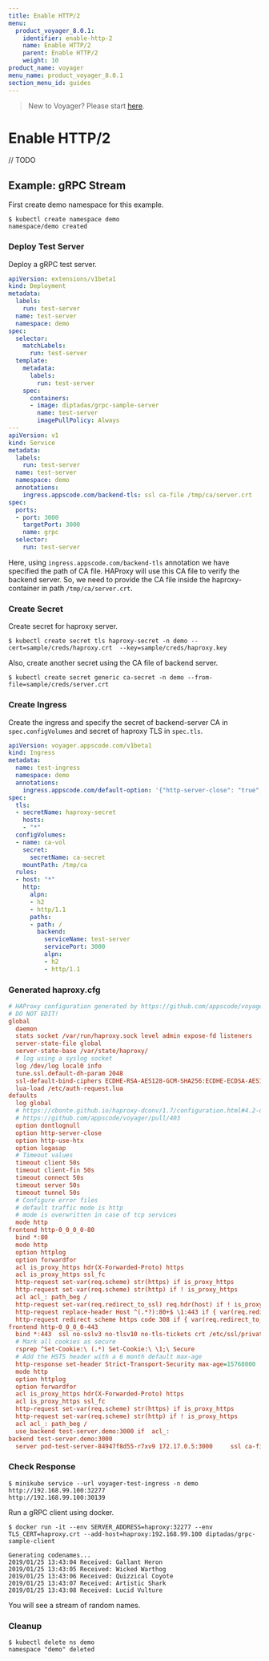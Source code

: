```yaml
---
title: Enable HTTP/2
menu:
  product_voyager_8.0.1:
    identifier: enable-http-2
    name: Enable HTTP/2
    parent: Enable HTTP/2
    weight: 10
product_name: voyager
menu_name: product_voyager_8.0.1
section_menu_id: guides
---
```

> New to Voyager? Please start [here](/docs/concepts/overview.md).

# Enable HTTP/2

// TODO

## Example: gRPC Stream

First create demo namespace for this example.

```
$ kubectl create namespace demo
namespace/demo created
```

### Deploy Test Server

Deploy a gRPC test server.

```yaml
apiVersion: extensions/v1beta1
kind: Deployment
metadata:
  labels:
    run: test-server
  name: test-server
  namespace: demo
spec:
  selector:
    matchLabels:
      run: test-server
  template:
    metadata:
      labels:
        run: test-server
    spec:
      containers:
      - image: diptadas/grpc-sample-server
        name: test-server
        imagePullPolicy: Always
---
apiVersion: v1
kind: Service
metadata:
  labels:
    run: test-server
  name: test-server
  namespace: demo
  annotations:
    ingress.appscode.com/backend-tls: ssl ca-file /tmp/ca/server.crt
spec:
  ports:
  - port: 3000
    targetPort: 3000
    name: grpc
  selector:
    run: test-server
```

Here, using `ingress.appscode.com/backend-tls` annotation we have specified the path of CA file. HAProxy will use this CA file to verify the backend server. So, we need to provide the CA file inside the haproxy-container in path `/tmp/ca/server.crt`. 

### Create Secret

Create secret for haproxy server.

```
$ kubectl create secret tls haproxy-secret -n demo --cert=sample/creds/haproxy.crt  --key=sample/creds/haproxy.key
```

Also, create another secret using the CA file of backend server.

```
$ kubectl create secret generic ca-secret -n demo --from-file=sample/creds/server.crt
```

### Create Ingress

Create the ingress and specify the secret of backend-server CA in `spec.configVolumes` and secret of haproxy TLS in `spec.tls`.

```yaml
apiVersion: voyager.appscode.com/v1beta1
kind: Ingress
metadata:
  name: test-ingress
  namespace: demo
  annotations:
    ingress.appscode.com/default-option: '{"http-server-close": "true", "dontlognull": "true", "http-use-htx": "true", "logasap": "true"}'
spec:
  tls:
  - secretName: haproxy-secret
    hosts:
    - "*"
  configVolumes:
  - name: ca-vol
    secret:
      secretName: ca-secret
    mountPath: /tmp/ca
  rules:
  - host: "*"
    http:
      alpn:
      - h2
      - http/1.1
      paths:
      - path: /
        backend:
          serviceName: test-server
          servicePort: 3000
          alpn:
          - h2
          - http/1.1
```

### Generated haproxy.cfg

```ini
# HAProxy configuration generated by https://github.com/appscode/voyager
# DO NOT EDIT!
global
  daemon
  stats socket /var/run/haproxy.sock level admin expose-fd listeners
  server-state-file global
  server-state-base /var/state/haproxy/
  # log using a syslog socket
  log /dev/log local0 info
  tune.ssl.default-dh-param 2048
  ssl-default-bind-ciphers ECDHE-RSA-AES128-GCM-SHA256:ECDHE-ECDSA-AES128-GCM-SHA256:ECDHE-RSA-AES256-GCM-SHA384:ECDHE-ECDSA-AES256-GCM-SHA384:DHE-RSA-AES128-GCM-SHA256:DHE-DSS-AES128-GCM-SHA256:kEDH+AESGCM:ECDHE-RSA-AES128-SHA256:ECDHE-ECDSA-AES128-SHA256:ECDHE-RSA-AES128-SHA:ECDHE-ECDSA-AES128-SHA:ECDHE-RSA-AES256-SHA384:ECDHE-ECDSA-AES256-SHA384:ECDHE-RSA-AES256-SHA:ECDHE-ECDSA-AES256-SHA:DHE-RSA-AES128-SHA256:DHE-RSA-AES128-SHA:DHE-DSS-AES128-SHA256:DHE-RSA-AES256-SHA256:DHE-DSS-AES256-SHA:DHE-RSA-AES256-SHA:!aNULL:!eNULL:!EXPORT:!DES:!RC4:!3DES:!MD5:!PSK
  lua-load /etc/auth-request.lua
defaults
  log global
  # https://cbonte.github.io/haproxy-dconv/1.7/configuration.html#4.2-option%20abortonclose
  # https://github.com/appscode/voyager/pull/403
  option dontlognull
  option http-server-close
  option http-use-htx
  option logasap
  # Timeout values
  timeout client 50s
  timeout client-fin 50s
  timeout connect 50s
  timeout server 50s
  timeout tunnel 50s
  # Configure error files
  # default traffic mode is http
  # mode is overwritten in case of tcp services
  mode http
frontend http-0_0_0_0-80
  bind *:80  
  mode http
  option httplog
  option forwardfor
  acl is_proxy_https hdr(X-Forwarded-Proto) https
  acl is_proxy_https ssl_fc
  http-request set-var(req.scheme) str(https) if is_proxy_https
  http-request set-var(req.scheme) str(http) if ! is_proxy_https
  acl acl_: path_beg /
  http-request set-var(req.redirect_to_ssl) req.hdr(host) if ! is_proxy_https  acl_:
  http-request replace-header Host ^(.*?):80+$ \1:443 if { var(req.redirect_to_ssl) -m found }
  http-request redirect scheme https code 308 if { var(req.redirect_to_ssl) -m found }
frontend http-0_0_0_0-443
  bind *:443  ssl no-sslv3 no-tlsv10 no-tls-tickets crt /etc/ssl/private/haproxy/tls/  alpn h2,http/1.1 
  # Mark all cookies as secure
  rsprep ^Set-Cookie:\ (.*) Set-Cookie:\ \1;\ Secure
  # Add the HSTS header with a 6 month default max-age
  http-response set-header Strict-Transport-Security max-age=15768000
  mode http
  option httplog
  option forwardfor
  acl is_proxy_https hdr(X-Forwarded-Proto) https
  acl is_proxy_https ssl_fc
  http-request set-var(req.scheme) str(https) if is_proxy_https
  http-request set-var(req.scheme) str(http) if ! is_proxy_https
  acl acl_: path_beg /
  use_backend test-server.demo:3000 if  acl_:
backend test-server.demo:3000
  server pod-test-server-84947f8d55-r7xv9 172.17.0.5:3000     ssl ca-file /tmp/ca/server.crt    alpn h2,http/1.1
```

### Check Response

```console
$ minikube service --url voyager-test-ingress -n demo
http://192.168.99.100:32277
http://192.168.99.100:30139
```

Run a gRPC client using docker.

```
$ docker run -it --env SERVER_ADDRESS=haproxy:32277 --env TLS_CERT=haproxy.crt --add-host=haproxy:192.168.99.100 diptadas/grpc-sample-client

Generating codenames...
2019/01/25 13:43:04 Received: Gallant Heron
2019/01/25 13:43:05 Received: Wicked Warthog
2019/01/25 13:43:06 Received: Quizzical Coyote
2019/01/25 13:43:07 Received: Artistic Shark
2019/01/25 13:43:08 Received: Lucid Vulture
```

You will see a stream of random names.

### Cleanup

```
$ kubectl delete ns demo
namespace "demo" deleted
```

